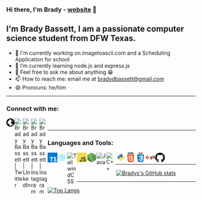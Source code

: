### Hi there, I'm Brady - [website] 👋

## I'm Brady Bassett, I am a passionate computer science student from DFW Texas.

- 🔭 I'm currently working on imagetoascii.com and a Scheduling Application for school
- 🌱 I’m currently learning node.js and express.js
- 💬 Feel free to ask me about anything 😁
- 📫 How to reach me: email me at bradydbassett@gmail.com
- 😄 Pronouns: he/him

---

### Connect with me:

[<img align="left" alt="bradybassett.me" width="22px" src="https://raw.githubusercontent.com/iconic/open-iconic/master/svg/globe.svg" />][website]
[<img align="left" alt="Brady Bassett | Twitter" width="22px" src="https://cdn.jsdelivr.net/npm/simple-icons@v6/icons/twitter.svg" />][twitter]
[<img align="left" alt="Brady Bassett | LinkedIn" width="22px" src="https://cdn.jsdelivr.net/npm/simple-icons@v6/icons/linkedin.svg" />][linkedin]
[<img align="left" alt="Brady Bassett | Instagram" width="22px" src="https://cdn.jsdelivr.net/npm/simple-icons@v6/icons/instagram.svg" />][instagram]
[<img align="left" alt="Brady Bassett | Instagram" width="22px" src="https://cdn.jsdelivr.net/npm/simple-icons@v6/icons/facebook.svg" />][facebook]

<br />

---

### Languages and Tools:

<img align="left" alt="TypeScript" width="26px" src="https://raw.githubusercontent.com/github/explore/80688e429a7d4ef2fca1e82350fe8e3517d3494d/topics/typescript/typescript.png" />
<img align="left" alt="React" width="26px" src="https://raw.githubusercontent.com/github/explore/80688e429a7d4ef2fca1e82350fe8e3517d3494d/topics/react/react.png" />
<img align="left" alt="TailwindCSS" width="26px" src="https://petermekhaeil.gallerycdn.vsassets.io/extensions/petermekhaeil/vscode-tailwindcss-explorer/0.6.1/1620805955090/Microsoft.VisualStudio.Services.Icons.Default" />
<img align="left" alt="JavaScript" width="26px" src="https://raw.githubusercontent.com/github/explore/80688e429a7d4ef2fca1e82350fe8e3517d3494d/topics/javascript/javascript.png" />
<img align="left" alt="Node.js" width="26px" src="https://raw.githubusercontent.com/github/explore/80688e429a7d4ef2fca1e82350fe8e3517d3494d/topics/nodejs/nodejs.png" />
<img align="left" alt="Java" width="26px" src="https://cdn-icons-png.flaticon.com/512/226/226777.png" />
<img align="left" alt="C++" width="26px" src="https://www.freeiconspng.com/thumbs/c-logo-icon/c--logo-icon-0.png" />
<img align="left" alt="Python" width="26px" src="https://raw.githubusercontent.com/github/explore/80688e429a7d4ef2fca1e82350fe8e3517d3494d/topics/python/python.png" />
<img align="left" alt="HTML5" width="26px" src="https://raw.githubusercontent.com/github/explore/80688e429a7d4ef2fca1e82350fe8e3517d3494d/topics/html/html.png" />
<img align="left" alt="CSS3" width="26px" src="https://raw.githubusercontent.com/github/explore/80688e429a7d4ef2fca1e82350fe8e3517d3494d/topics/css/css.png" />
<img align="left" alt="Git" width="26px" src="https://raw.githubusercontent.com/github/explore/80688e429a7d4ef2fca1e82350fe8e3517d3494d/topics/git/git.png" />
<img align="left" alt="GitHub" width="26px" src="https://raw.githubusercontent.com/github/explore/78df643247d429f6cc873026c0622819ad797942/topics/github/github.png" />
<br />

---

[![Bradys's GitHub stats](https://github-readme-stats.vercel.app/api?username=BradyBassett&count_private=true&show_icons=true&theme=dracula)](https://github.com/anuraghazra/github-readme-stats)

---

[![Top Langs](https://github-readme-stats.vercel.app/api/top-langs/?username=BradyBassett&)](https://github.com/anuraghazra/github-readme-stats)

[website]: https://bradybassett.me/
[twitter]: https://twitter.com/BradyBassett
[instagram]: https://www.instagram.com/bradydbassett/
[linkedin]: https://www.linkedin.com/in/brady-bassett-056453173/
[facebook]: https://www.facebook.com/bradydbassett
